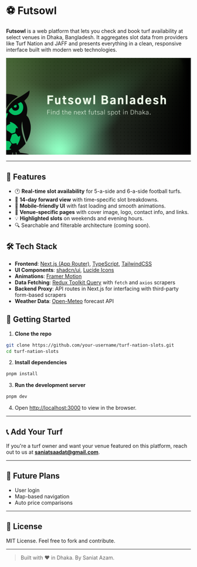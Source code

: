 # ⚽ Futsowl

**Futsowl** is a web platform that lets you check and book turf availability at select venues in Dhaka, Bangladesh. It aggregates slot data from providers like Turf Nation and JAFF and presents everything in a clean, responsive interface built with modern web technologies.


![Futsowl interface](public/cover.png)

---

## 🌟 Features

- 🕐 **Real-time slot availability** for 5-a-side and 6-a-side football turfs.
- 📆 **14-day forward view** with time-specific slot breakdowns.
- 📱 **Mobile-friendly UI** with fast loading and smooth animations.
- 📍 **Venue-specific pages** with cover image, logo, contact info, and links.
- 💡 **Highlighted slots** on weekends and evening hours.
- 🔍 Searchable and filterable architecture (coming soon).

## 🛠️ Tech Stack

- **Frontend**: [Next.js (App Router)](https://nextjs.org/), [TypeScript](https://www.typescriptlang.org/), [TailwindCSS](https://tailwindcss.com/)
- **UI Components**: [shadcn/ui](https://ui.shadcn.com/), [Lucide Icons](https://lucide.dev/)
- **Animations**: [Framer Motion](https://www.framer.com/motion/)
- **Data Fetching**: [Redux Toolkit Query](https://redux-toolkit.js.org/rtk-query/overview) with `fetch` and `axios` scrapers
- **Backend Proxy**: API routes in Next.js for interfacing with third-party form-based scrapers
- **Weather Data**: [Open-Meteo](https://open-meteo.com/) forecast API


## 🚀 Getting Started

1. **Clone the repo**

```bash
git clone https://github.com/your-username/turf-nation-slots.git
cd turf-nation-slots
```

2. **Install dependencies**

```bash
pnpm install
```

3. **Run the development server**

```bash
pnpm dev
```

4. Open [http://localhost:3000](http://localhost:3000) to view in the browser.

---


## 📞 Add Your Turf

If you're a turf owner and want your venue featured on this platform, reach out to us at **saniatsaadat@gmail.com**.

---

## 🧠 Future Plans

- User login
- Map-based navigation
- Auto price comparisons

---

## 📄 License

MIT License. Feel free to fork and contribute.

---

> Built with ❤️ in Dhaka. By Saniat Azam.
